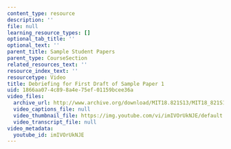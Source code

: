 ```yaml
---
content_type: resource
description: ''
file: null
learning_resource_types: []
optional_tab_title: ''
optional_text: ''
parent_title: Sample Student Papers
parent_type: CourseSection
related_resources_text: ''
resource_index_text: ''
resourcetype: Video
title: Debriefing for First Draft of Sample Paper 1
uid: 1866aa07-4c89-8a4e-75ef-01159bcee36a
video_files:
  archive_url: http://www.archive.org/download/MIT18.821S13/MIT18_821S13_debrief_session_1_300k.mp4
  video_captions_file: null
  video_thumbnail_file: https://img.youtube.com/vi/imIVOrUkNJE/default.jpg
  video_transcript_file: null
video_metadata:
  youtube_id: imIVOrUkNJE
---
```

